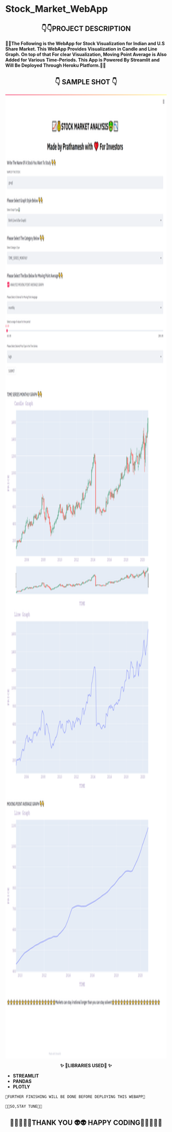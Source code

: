 # Stock_Market_WebApp
## <div align="center" >:point_down::point_down:PROJECT DESCRIPTION</div>
**:star2::star2:The Following is the WebApp for Stock Visualization for Indian and U.S Share Market. This WebApp Provides Visualization in  Candle and Line Graph. On top of that For clear Visualization, Moving Point Average is Also Added for Various Time-Periods. This App is Powered By Streamlit and Will Be Deployed Through Heroku Platform.:star2::star2:**
## <div align="center" >:point_down: SAMPLE SHOT :point_down:</div>
<p><img align="Center" width="1000" height="3000" src="https://github.com/PrathameshDeshpande/Stock_Market_WebApp/blob/master/screencapture-localhost-8501-2020-08-27-13_55_38.png"></p>

**<div align="center">✨ 🐉LIBRARIES USED🐉 ✨</div>**
* **STREAMLIT**
* **PANDAS**
* **PLOTLY**
```
🔨FURTHER FINISHING WILL BE DONE BEFORE DEPLOYING THIS WEBAPP🔧
```
```
🤩🤩SO,STAY TUNE🤩🤩
```
## <div align="center" >💖💖💖💖💖THANK YOU 👽👽 HAPPY CODING💖💖💖💖💖</div>
